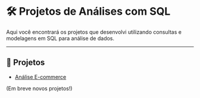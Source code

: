 # 🛠️ Projetos de Análises com SQL

Aqui você encontrará os projetos que desenvolvi utilizando consultas e modelagens em SQL para análise de dados.

---

## 📂 Projetos

- [Análise E-commerce](https://github.com/Diego86MMoreira/Analise_Ecommerce)

(Em breve novos projetos!)